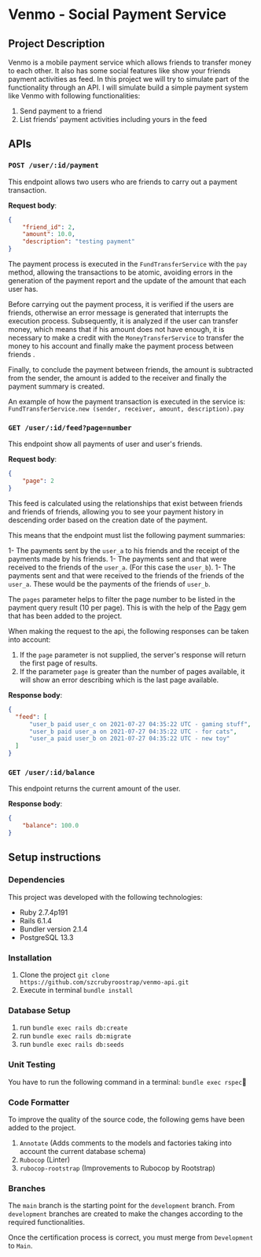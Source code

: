 # Venmo - Social Payment Service

## Project Description

Venmo is a mobile payment service which allows friends to transfer money to each other. It also has some social features like show your friends payment activities as feed. In this project we will try to simulate part of the functionality through an API.
I will simulate build a simple payment system like Venmo with following functionalities:

  1. Send payment to a friend
  1. List friends’ payment activities including yours in the feed

## APIs

### `POST /user/:id/payment`
This endpoint allows two users who are friends to carry out a payment transaction.

**Request body**:
```json
{
    "friend_id": 2,
    "amount": 10.0,
    "description": "testing payment"
}
```
The payment process is executed in the `FundTransferService` with the `pay` method, allowing the transactions to be atomic, avoiding errors in the generation of the payment report and the update of the amount that each user has.

Before carrying out the payment process, it is verified if the users are friends, otherwise an error message is generated that interrupts the execution process.
Subsequently, it is analyzed if the user can transfer money, which means that if his amount does not have enough, it is necessary to make a credit with the `MoneyTransferService` to transfer the money to his account and finally make the payment process between friends .

Finally, to conclude the payment between friends, the amount is subtracted from the sender, the amount is added to the receiver and finally the payment summary is created.

An example of how the payment transaction is executed in the service is: `FundTransferService.new (sender, receiver, amount, description).pay`

### `GET /user/:id/feed?page=number`

This endpoint show all payments of user and user's friends.

**Request body**:
```json
{
    "page": 2
}
```
This feed is calculated using the relationships that exist between friends and friends of friends, allowing you to see your payment history in descending order based on the creation date of the payment.

This means that the endpoint must list the following payment summaries:

1- The payments sent by the `user_a` to his friends and the receipt of the payments made by his friends.
1- The payments sent and that were received to the friends of the `user_a`. (For this case the `user_b`).
1- The payments sent and that were received to the friends of the friends of the `user_a`. These would be the payments of the friends of `user_b`.

The `pages` parameter helps to filter the page number to be listed in the payment query result (10 per page). This is with the help of the [Pagy](https://github.com/ddnexus/pagy) gem that has been added to the project.

When making the request to the api, the following responses can be taken into account:

1. If the `page` parameter is not supplied, the server's response will return the first page of results.
2. If the parameter `page` is greater than the number of pages available, it will show an error describing which is the last page available.

**Response body**:
```json
{
  "feed": [
      "user_b paid user_c on 2021-07-27 04:35:22 UTC - gaming stuff",
      "user_b paid user_a on 2021-07-27 04:35:22 UTC - for cats",
      "user_a paid user_b on 2021-07-27 04:35:22 UTC - new toy"
  ]
}
```

### `GET /user/:id/balance`

This endpoint returns the current amount of the user.

**Response body**:
```json
{
    "balance": 100.0
}
```

## Setup instructions

### Dependencies

This project was developed with the following technologies:

- Ruby 2.7.4p191
- Rails 6.1.4
- Bundler version 2.1.4
- PostgreSQL 13.3

### Installation
1. Clone the project `git clone https://github.com/szcrubyroostrap/venmo-api.git`
2. Execute in terminal  `bundle install`

### Database Setup

1.  run  `bundle exec rails db:create`
2.  run  `bundle exec rails db:migrate`
3.  run  `bundle exec rails db:seeds`

### Unit Testing
You have to run the following command in a terminal: `bundle exec rspec`

### Code Formatter
To improve the quality of the source code, the following gems have been added to the project.
1.  `Annotate`  (Adds comments to the models and factories taking into account the current database schema)
2.  `Rubocop`  (Linter)
3. `rubocop-rootstrap` (Improvements to Rubocop by Rootstrap)

### Branches
The `main` branch is the starting point for the `development` branch. From `development` branches are created to make the changes according to the required functionalities.

Once the certification process is correct, you must merge from `Development` to `Main`.

